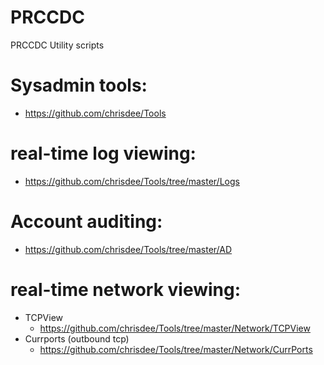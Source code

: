 # PRCCDC
PRCCDC Utility scripts

# Sysadmin tools:
  * https://github.com/chrisdee/Tools

# real-time log viewing:
  * https://github.com/chrisdee/Tools/tree/master/Logs

# Account auditing:
  * https://github.com/chrisdee/Tools/tree/master/AD

# real-time network viewing:
  * TCPView
    * https://github.com/chrisdee/Tools/tree/master/Network/TCPView
  * Currports (outbound tcp)
    * https://github.com/chrisdee/Tools/tree/master/Network/CurrPorts
